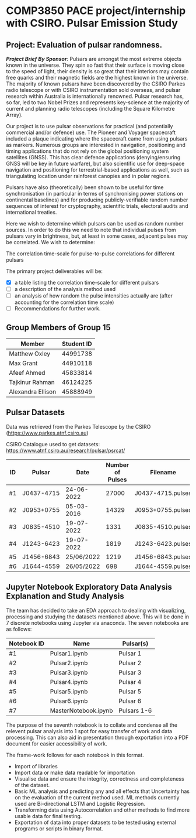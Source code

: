 # COMP3850 PACE project/internship with CSIRO. Pulsar Emission Study
## Project: Evaluation of pulsar randomness.

***Project Brief By Sponsor***: Pulsars are amongst the most extreme objects known in the universe. They spin so fast that their surface is moving close to the speed of light, their density is so great that their interiors may contain free quarks and their magnetic fields are the highest known in the universe. The majority of known pulsars have been discovered by the CSIRO Parkes radio telescope or with CSIRO instrumentation sold overseas, and pulsar research within Australia is internationally renowned. Pulsar research has, so far, led to two Nobel Prizes and represents key-science at the majority of current and planning radio telescopes (including the Square Kilometre Array).


Our project is to use pulsar observations for practical (and potentially commercial and/or defence) use. The Pioneer and Voyager spacecraft included a plaque indicating where the spacecraft came from using pulsars as markers. Numerous groups are interested in navigation, positioning and timing applications that do not rely on the global positioning system satellites (GNSS). This has clear defence applications (denying/ensuring GNSS will be key in future warfare), but also scientific use for deep-space navigation and positioning for terrestrial-based applications as well, such as triangulating location under rainforest canopies and in polar regions.


Pulsars have also (theoretically) been shown to be useful for time synchronisation (in particular in terms of synchronising power stations on continental baselines) and for producing publicly-verifiable random number sequences of interest for cryptography, scientific trials, electoral audits and international treaties.

Here we wish to determine which pulsars can be used as random number sources. In order to do this we need to note that individual pulses from pulsars vary in brightness, but, at least in some cases, adjacent pulses may be correlated.  We wish to determine:

The correlation time-scale for pulse-to-pulse correlations for different pulsars


The primary project deliverables will be:
- [x] a table listing the correlation time-scale for different pulsars
- [ ] a description of the analysis method used
- [ ] an analysis of how random the pulse intensities actually are (after accounting for the correlation time scale)
- [ ] Recommendations for further work.

## Group Members of Group 15

Member | Student ID |
--- | --- | 
Matthew Oxley | 44991738
Max Grant | 44910118
Afeef Ahmed | 45833814
Tajkinur Rahman | 46124225
Alexandra Ellison | 45888949

## Pulsar Datasets

Data was retrieved from the Parkes Telescope by the CSIRO (https://www.parkes.atnf.csiro.au)


CSIRO Catalogue used to get datasets: https://www.atnf.csiro.au/research/pulsar/psrcat/

ID | Pulsar | Date | Number of Pulses | Filename
--- | --- | --- | --- | --- |
#1 | J0437-4715 | 24-06-2022 | 27000 | J0437-4715.pulses
#2 | J0953+0755 | 05-03-2016 | 14329 | J0953+0755.pulses
#3 | J0835-4510 | 19-07-2022 | 1331 | J0835-4510.pulses
#4 | J1243-6423 | 19-07-2022 | 1819 | J1243-6423.pulses
#5 | J1456-6843 | 25/06/2022 | 1219 | J1456-6843.pulses
#6 | J1644-4559 | 26/05/2022 | 698 | J1644-4559.pulses

## Jupyter Notebook Exploratory Data Analysis Explanation and Study Analysis

The team has decided to take an EDA approach to dealing with visualizing, processing and studying the datasets mentioned above. This will be done in 7 discrete notebooks using Jupyter via anaconda. The seven notebooks are as follows:

Notebook ID | Name | Pulsar(s)
--- | --- | --- |
#1 | Pulsar1.ipynb | Pulsar 1 
#2 | Pulsar2.ipynb | Pulsar 2 
#3 | Pulsar3.ipynb | Pulsar 3 
#4 | Pulsar4.ipynb | Pulsar 4 
#5 | Pulsar5.ipynb | Pulsar 5 
#6 | Pulsar6.ipynb | Pulsar 6
#7 | MasterNotebook.ipynb | Pulsars 1-6

The purpose of the seventh notebook is to collate and condense all the relevent pulsar analysis into 1 spot for easy transfer of work and data processing. This can also aid in presentation through exportation into a PDF document for easier accessibility of work.

The frame-work follows for each notebook in this format.

- Import of libraries
- Import data or make data readable for importation
- Visualise data and ensure the integrity, correctness and completeness of the dataset.
- Basic ML analysis and predicting any and all effects that Uncertainty has on the evaluation of the current method used. ML methods currently used are Bi-directional LSTM and Logistic Regression.
- Transforming data using Autocorrelation and other methods to find more usable data for final testing.
- Exportation of data into proper datasets to be tested using external programs or scripts in binary format.